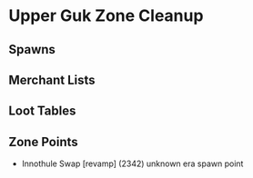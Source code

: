 # Upper Guk Zone Cleanup

## Spawns

## Merchant Lists

## Loot Tables

## Zone Points
* Innothule Swap [revamp] (2342) unknown era spawn point

